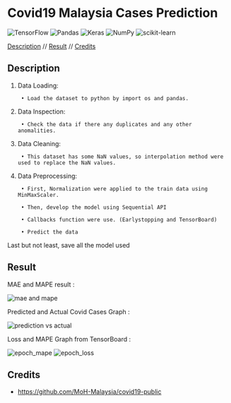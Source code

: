# Covid19 Malaysia Cases Prediction


 
 



![TensorFlow](https://img.shields.io/badge/TensorFlow-%23FF6F00.svg?style=for-the-badge&logo=TensorFlow&logoColor=white)
![Pandas](https://img.shields.io/badge/pandas-%23150458.svg?style=for-the-badge&logo=pandas&logoColor=white)
![Keras](https://img.shields.io/badge/Keras-%23D00000.svg?style=for-the-badge&logo=Keras&logoColor=white)
![NumPy](https://img.shields.io/badge/numpy-%23013243.svg?style=for-the-badge&logo=numpy&logoColor=white)
![scikit-learn](https://img.shields.io/badge/scikit--learn-%23F7931E.svg?style=for-the-badge&logo=scikit-learn&logoColor=white)


[Description](https://github.com/deenazati08/Covid19-Cases-Prediction/edit/main/README.md#description) // [Result](https://github.com/deenazati08/Covid19-Cases-Prediction/edit/main/README.md#result) // [Credits](https://github.com/deenazati08/Covid19-Cases-Prediction/edit/main/README.md#credits)


## Description

1. Data Loading:

        • Load the dataset to python by import os and pandas.

2. Data Inspection:
    
        • Check the data if there any duplicates and any other anomalities.

3. Data Cleaning:

        • This dataset has some NaN values, so interpolation method were used to replace the NaN values.
        
4. Data Preprocessing:
    
        • First, Normalization were applied to the train data using MinMaxScaler.
    
        • Then, develop the model using Sequential API
    
        • Callbacks function were use. (Earlystopping and TensorBoard)

        • Predict the data

Last but not least, save all the model used 

## Result
MAE and MAPE result :

![mae and mape](https://user-images.githubusercontent.com/120104404/207801689-c1fdd01c-df4a-46a1-b4be-45b7829af269.jpg)

Predicted and Actual Covid Cases Graph :

![prediction vs actual](https://user-images.githubusercontent.com/120104404/207802285-238f4638-a212-4f87-8297-55920b7c4655.jpg)

Loss and MAPE Graph from TensorBoard :

![epoch_mape](https://user-images.githubusercontent.com/120104404/207801869-a748f43a-2f3c-4550-aab3-e2fac52624f8.jpg)
![epoch_loss](https://user-images.githubusercontent.com/120104404/207801895-b9002c4c-b63e-4adf-9e95-a1063a678beb.jpg)

## Credits

- https://github.com/MoH-Malaysia/covid19-public

